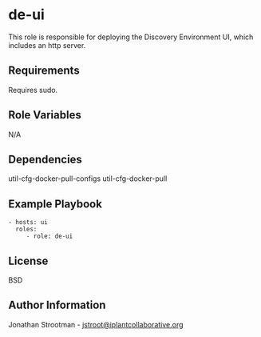 de-ui
=====

This role is responsible for deploying the Discovery Environment UI, which includes an http server.


Requirements
------------

Requires sudo.

Role Variables
--------------
N/A


Dependencies
------------

util-cfg-docker-pull-configs
util-cfg-docker-pull

Example Playbook
----------------

    - hosts: ui
      roles:
         - role: de-ui

License
-------

BSD

Author Information
------------------

Jonathan Strootman - jstroot@iplantcollaborative.org


